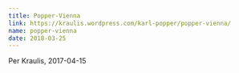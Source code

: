 ```yaml
---
title: Popper-Vienna
link: https://kraulis.wordpress.com/karl-popper/popper-vienna/
name: popper-vienna
date: 2018-03-25
---
```

Per Kraulis, 2017-04-15

